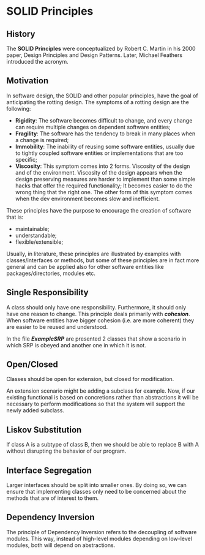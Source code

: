 # SOLID Principles

## History

The **SOLID Principles** were conceptualized by Robert C. Martin in his 2000 paper, Design Principles and Design Patterns.
Later, Michael Feathers introduced the acronym.

## Motivation

In software design, the SOLID and other popular principles, have the goal of anticipating the rotting design.
The symptoms of a rotting design are the following: 
* __Rigidity__: 
    The software becomes difficult to change, and every change can require multiple changes on dependent software entities;
* __Fragility__:
    The software has the tendency to break in many places when a change is required;
* __Immobility__:
    The inability of reusing some software entities, usually due to tightly coupled software entities or implementations that are too specific;
* __Viscosity__: 
    This symptom comes into 2 forms. Viscosity of the design and of the environment.
    Viscosity of the design appears when the design preserving measures are harder to implement than some simple hacks that offer the required functionality;
    It becomes easier to do the wrong thing that the right one.
    The other form of this symptom comes when the dev environment becomes slow and inefficient. 

These principles have the purpose to encourage the creation of software that is:
* maintainable;
* understandable;
* flexible/extensible;

Usually, in literature, these principles are illustrated by examples with classes/interfaces or methods, but some of these principles are in fact more general
and can be applied also for other software entities like packages/directories, modules etc. 

## Single Responsibility

A class should only have one responsibility. 
Furthermore, it should only have one reason to change.
This principle deals primarily with __*cohesion*__. 
When software entities have bigger cohesion (i.e. are more coherent) they are easier to be reused and understood.

In the file __*ExampleSRP*__ are presented 2 classes that show a scenario in which SRP is obeyed and another one in which it is not.

## Open/Closed

Classes should be open for extension, but closed for modification.

An extension scenario might be adding a subclass for example. 
Now, if our existing functional is based on concretions rather than abstractions it will be necessary to perform modifications so that the system will support the newly added subclass. 

## Liskov Substitution

If class A is a subtype of class B, then we should be able to replace B with A without disrupting the behavior of our program.

## Interface Segregation

Larger interfaces should be split into smaller ones. 
By doing so, we can ensure that implementing classes only need to be concerned about the methods that are of interest to them.

## Dependency Inversion

The principle of Dependency Inversion refers to the decoupling of software modules.
This way, instead of high-level modules depending on low-level modules, both will depend on abstractions.
